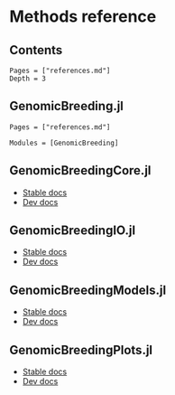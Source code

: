# Methods reference

## Contents 

```@contents
Pages = ["references.md"]
Depth = 3
```

## GenomicBreeding.jl

```@index
Pages = ["references.md"]
```

```@autodocs
Modules = [GenomicBreeding]
```

## GenomicBreedingCore.jl

- [Stable docs](https://genomicbreeding.github.io/GenomicBreedingCore.jl/stable/)
- [Dev docs](https://genomicbreeding.github.io/GenomicBreedingCore.jl/dev/)

## GenomicBreedingIO.jl

- [Stable docs](https://genomicbreeding.github.io/GenomicBreedingIO.jl/stable/)
- [Dev docs](https://genomicbreeding.github.io/GenomicBreedingIO.jl/dev/)

## GenomicBreedingModels.jl

- [Stable docs](https://genomicbreeding.github.io/GenomicBreedingModels.jl/stable/)
- [Dev docs](https://genomicbreeding.github.io/GenomicBreedingModels.jl/dev/)

## GenomicBreedingPlots.jl

- [Stable docs](https://genomicbreeding.github.io/GenomicBreedingPlots.jl/stable/)
- [Dev docs](https://genomicbreeding.github.io/GenomicBreedingPlots.jl/dev/)
 